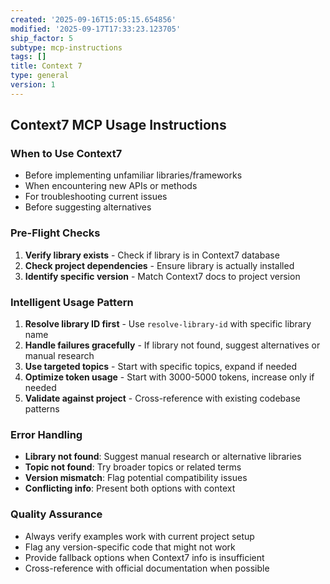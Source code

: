 ```yaml
---
created: '2025-09-16T15:05:15.654856'
modified: '2025-09-17T17:33:23.123705'
ship_factor: 5
subtype: mcp-instructions
tags: []
title: Context 7
type: general
version: 1
---
```


## Context7 MCP Usage Instructions

### When to Use Context7
- Before implementing unfamiliar libraries/frameworks
- When encountering new APIs or methods
- For troubleshooting current issues
- Before suggesting alternatives

### Pre-Flight Checks
1. **Verify library exists** - Check if library is in Context7 database
2. **Check project dependencies** - Ensure library is actually installed
3. **Identify specific version** - Match Context7 docs to project version

### Intelligent Usage Pattern
1. **Resolve library ID first** - Use `resolve-library-id` with specific library name
2. **Handle failures gracefully** - If library not found, suggest alternatives or manual research
3. **Use targeted topics** - Start with specific topics, expand if needed
4. **Optimize token usage** - Start with 3000-5000 tokens, increase only if needed
5. **Validate against project** - Cross-reference with existing codebase patterns

### Error Handling
- **Library not found**: Suggest manual research or alternative libraries
- **Topic not found**: Try broader topics or related terms
- **Version mismatch**: Flag potential compatibility issues
- **Conflicting info**: Present both options with context

### Quality Assurance
- Always verify examples work with current project setup
- Flag any version-specific code that might not work
- Provide fallback options when Context7 info is insufficient
- Cross-reference with official documentation when possible